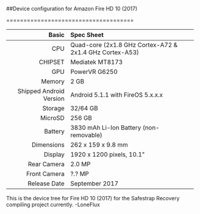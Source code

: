 ##Device configuration for Amazon Fire HD 10 (2017)

=====================================

Basic   | Spec Sheet
-------:|:-------------------------
CPU     | Quad-core (2x1.8 GHz Cortex-A72 & 2x1.4 GHz Cortex-A53)
CHIPSET | Mediatek MT8173
GPU     | PowerVR G6250
Memory  | 2 GB
Shipped Android Version | Android 5.1.1 with FireOS 5.x.x.x
Storage | 32/64 GB
MicroSD | 256 GB
Battery | 3830  mAh Li-Ion Battery (non-removable)
Dimensions | 262 x 159 x 9.8 mm
Display | 1920 x 1200 pixels, 10.1"
Rear Camera  | 2.0 MP
Front Camera | ?.? MP
Release Date | September 2017

This is the device tree for Fire HD 10 (2017) for the Safestrap Recovery compiling project currently.
-LoneFlux


